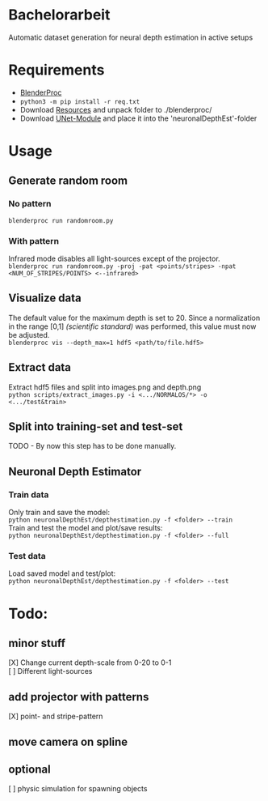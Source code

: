 # Bachelorarbeit
Automatic dataset generation for neural depth estimation in active setups

# Requirements
- [BlenderProc](https://github.com/DLR-RM/BlenderProc)
- ```python3 -m pip install -r req.txt```
- Download [Resources](https://nextcloud.beekama.de/index.php/s/RZq2xxSGmWeKQHF) and unpack folder to ./blenderproc/
- Download [UNet-Module](https://github.com/Henningson/SSSLsquared/blob/main/models/UNet.py) and place it into the 'neuronalDepthEst'-folder
# Usage
## Generate random room
### No pattern
```blenderproc run randomroom.py```
### With pattern
Infrared mode disables all light-sources except of the projector. </br>
```blenderproc run randomroom.py -proj -pat <points/stripes> -npat <NUM_OF_STRIPES/POINTS> <--infrared>```
## Visualize data
The default value for the maximum depth is set to 20. Since a normalization in the range [0,1] *(scientific standard)* was performed, this value must now be adjusted. </br>
```blenderproc vis --depth_max=1 hdf5 <path/to/file.hdf5>```
## Extract data
Extract hdf5 files and split into images.png and depth.png</br>
```python scripts/extract_images.py -i <.../NORMALOS/*> -o <.../test&train>```
## Split into training-set and test-set
TODO - By now this step has to be done manually. </br>
## Neuronal Depth Estimator
### Train data
Only train and save the model: </br>
```python neuronalDepthEst/depthestimation.py -f <folder> --train``` </br>
Train and test the model and plot/save results: </br>
```python neuronalDepthEst/depthestimation.py -f <folder> --full```
### Test data
Load saved model and test/plot: </br>
```python neuronalDepthEst/depthestimation.py -f <folder> --test```
# Todo:
## minor stuff
\[X\] Change current depth-scale from 0-20 to 0-1 </br>
\[ \] Different light-sources </br>

## add projector with patterns
[X] point- and stripe-pattern
## move camera on spline

## optional
\[ \] physic simulation for spawning objects </br>
